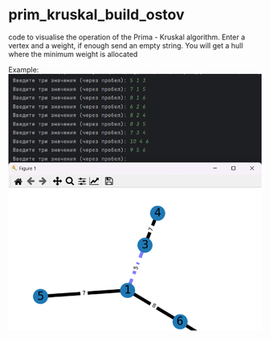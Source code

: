 # prim_kruskal_build_ostov
code to visualise the operation of the Prima - Kruskal algorithm. Enter a vertex and a weight, if enough send an empty string. You will get a hull where the minimum weight is allocated

Example:
<br>
![alt text](https://github.com/17neverends/prim_kruskal_build_ostov/blob/main/изображение_2023-10-13_230222426.png) 
